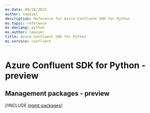 ```yaml
---
ms.data: 09/28/2022
author: lmazuel
description: Reference for Azure Confluent SDK for Python
ms.topic: reference
ms.devlang: python
ms.author: lmazuel
title: Azure Confluent SDK for Python
ms.service: confluent
---
```

# Azure Confluent SDK for Python - preview

## Management packages - preview
[!INCLUDE [mgmt-packages](confluent-mgmt-index.md)]